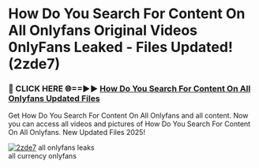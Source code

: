 # How Do You Search For Content On All Onlyfans Original Videos 0nlyFans Leaked - Files Updated! (2zde7)

<h3>🔴 CLICK HERE 🌐==►► <a href="https://tinyurl.com/2jnfzry5" rel="nofollow">How Do You Search For Content On All Onlyfans Updated Files</a></h3>

Get How Do You Search For Content On All Onlyfans and all content. Now you can access all videos and pictures of How Do You Search For Content On All Onlyfans. New Updated Files 2025!

[![2zde7](https://i.imgur.com/GyGTBgg.gif)](https://tinyurl.com/2jnfzry5)
all onlyfans leaks<br>
all currency onlyfans